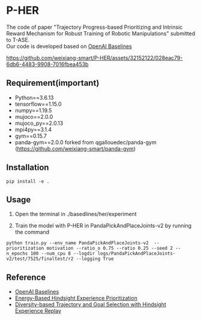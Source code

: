 # P-HER
The code of paper "Trajectory Progress-based Prioritizing and Intrinsic Reward Mechanism for Robust Training of Robotic Manipulations" submitted to T-ASE.\
Our code is developed based on [OpenAI Baselines](https://github.com/openai/baselines)

https://github.com/weixiang-smart/P-HER/assets/32152122/028eac79-6db6-4483-9908-7016fbea453b

## Requirement(important)
- Python==3.6.13
- tensorflow==1.15.0
- numpy==1.19.5
- mujoco==2.0.0
- mujoco_py==2.0.13
- mpi4py==3.1.4
- gym==0.15.7
- panda-gym==2.0.0 forked from qgallouedec/panda-gym (https://github.com/weixiang-smart/panda-gym)

## Installation
 `pip install -e .`

## Usage
1. Open the terminal in ./basedlines/her/experiment

2. Train the model with P-HER in PandaPickAndPlaceJoints-v2  by running the command
```
python train.py --env_name PandaPickAndPlaceJoints-v2  --prioritization motivation --ratio_o 0.75 --ratio 0.25 --seed 2 --n_epochs 100 --num_cpu 8 --logdir logs/PandaPickAndPlaceJoints-v2/test/7525/finaltest/r2 --logging True
```

## Reference
- [OpenAI Baselines](https://github.com/openai/baselines)
- [Energy-Based Hindsight Experience Prioritization](https://github.com/ruizhaogit/EnergyBasedPrioritization)
- [Diversity-based Trajectory and Goal Selection with Hindsight Experience Replay](https://github.com/TianhongDai/div-hindsight)

